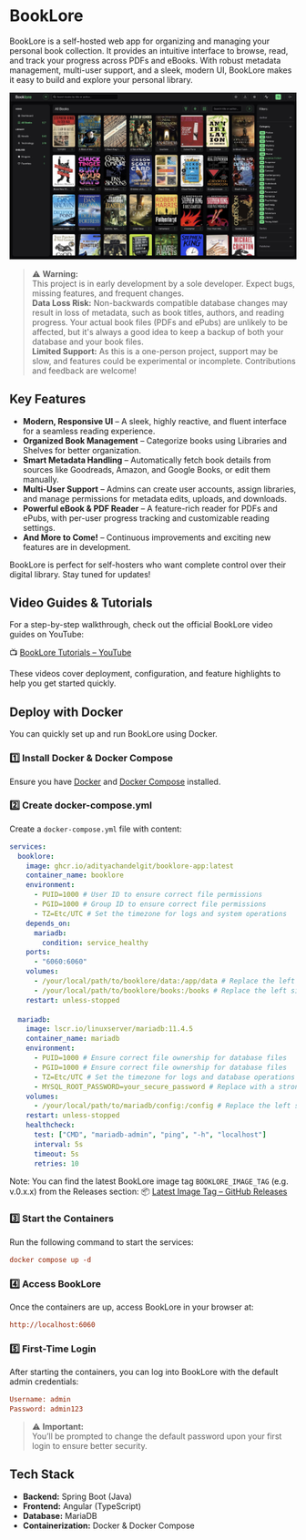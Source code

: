# BookLore

BookLore is a self-hosted web app for organizing and managing your personal book collection. It provides an intuitive interface to browse, read, and track your progress across PDFs and eBooks. With robust metadata management, multi-user support, and a sleek, modern UI, BookLore makes it easy to build and explore your personal library.

![BookLore Screenshot](assets/booklore-screenshot.jpg)

> ⚠️ **Warning:**  
> This project is in early development by a sole developer. Expect bugs, missing features, and frequent changes.  
> **Data Loss Risk:** Non-backwards compatible database changes may result in loss of metadata, such as book titles, authors, and reading progress. Your actual book files (PDFs and ePubs) are unlikely to be affected, but it's always a good idea to keep a backup of both your database and your book files.  
> **Limited Support:** As this is a one-person project, support may be slow, and features could be experimental or incomplete. Contributions and feedback are welcome!

## Key Features
- **Modern, Responsive UI** – A sleek, highly reactive, and fluent interface for a seamless reading experience.
- **Organized Book Management** – Categorize books using Libraries and Shelves for better organization.
- **Smart Metadata Handling** – Automatically fetch book details from sources like Goodreads, Amazon, and Google Books, or edit them manually.
- **Multi-User Support** – Admins can create user accounts, assign libraries, and manage permissions for metadata edits, uploads, and downloads.
- **Powerful eBook & PDF Reader** – A feature-rich reader for PDFs and ePubs, with per-user progress tracking and customizable reading settings.
- **And More to Come!** – Continuous improvements and exciting new features are in development.

BookLore is perfect for self-hosters who want complete control over their digital library. Stay tuned for updates!

## Video Guides & Tutorials

For a step-by-step walkthrough, check out the official BookLore video guides on YouTube:

📺 [BookLore Tutorials – YouTube](https://www.youtube.com/watch?v=UMrn_fIeFRo&list=PLi0fq0zaM7lqY7dX0R66jQtKW64z4_Tdz)

These videos cover deployment, configuration, and feature highlights to help you get started quickly.

## Deploy with Docker

You can quickly set up and run BookLore using Docker.

### 1️⃣ Install Docker & Docker Compose

Ensure you have [Docker](https://docs.docker.com/get-docker/) and [Docker Compose](https://docs.docker.com/compose/install/) installed.

### 2️⃣ Create docker-compose.yml

Create a `docker-compose.yml` file with content:

```yaml
services:
  booklore:
    image: ghcr.io/adityachandelgit/booklore-app:latest
    container_name: booklore
    environment:
      - PUID=1000 # User ID to ensure correct file permissions
      - PGID=1000 # Group ID to ensure correct file permissions
      - TZ=Etc/UTC # Set the timezone for logs and system operations
    depends_on:
      mariadb:
        condition: service_healthy
    ports:
      - "6060:6060"
    volumes:
      - /your/local/path/to/booklore/data:/app/data # Replace the left side before colon with your system path, keep the right side unchanged
      - /your/local/path/to/booklore/books:/books # Replace the left side before colon with your book storage path, keep the right side unchanged
    restart: unless-stopped

  mariadb:
    image: lscr.io/linuxserver/mariadb:11.4.5
    container_name: mariadb
    environment:
      - PUID=1000 # Ensure correct file ownership for database files
      - PGID=1000 # Ensure correct file ownership for database files
      - TZ=Etc/UTC # Set the timezone for logs and database operations
      - MYSQL_ROOT_PASSWORD=your_secure_password # Replace with a strong password for the database
    volumes:
      - /your/local/path/to/mariadb/config:/config # Replace the left side before colon with your system path, keep the right side unchanged
    restart: unless-stopped
    healthcheck:
      test: ["CMD", "mariadb-admin", "ping", "-h", "localhost"]
      interval: 5s 
      timeout: 5s
      retries: 10
```
Note: You can find the latest BookLore image tag `BOOKLORE_IMAGE_TAG` (e.g. v.0.x.x) from the Releases section:
📦 [Latest Image Tag – GitHub Releases](https://github.com/adityachandelgit/BookLore/releases)


### 3️⃣ Start the Containers

Run the following command to start the services:

```ini
docker compose up -d
```

### 4️⃣ Access BookLore

Once the containers are up, access BookLore in your browser at:

```ini
http://localhost:6060
```

### 5️⃣ First-Time Login

After starting the containers, you can log into BookLore with the default admin credentials:

```ini
Username: admin
Password: admin123
```
> ⚠️ **Important:**  
> You’ll be prompted to change the default password upon your first login to ensure better security.

## Tech Stack

- **Backend:** Spring Boot (Java)
- **Frontend:** Angular (TypeScript)
- **Database:** MariaDB
- **Containerization:** Docker & Docker Compose  
